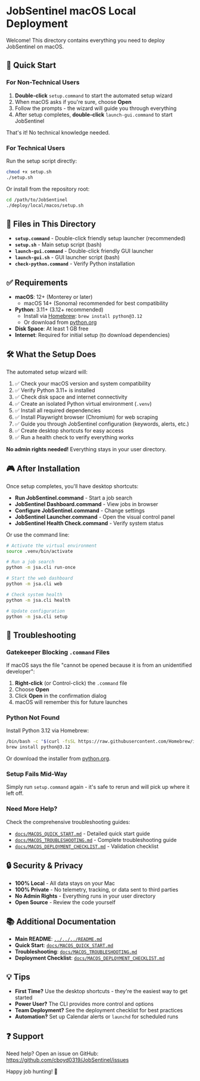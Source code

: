 # JobSentinel macOS Local Deployment

Welcome! This directory contains everything you need to deploy JobSentinel on macOS.

## 🚀 Quick Start

### For Non-Technical Users

1. **Double-click** `setup.command` to start the automated setup wizard
2. When macOS asks if you're sure, choose **Open**
3. Follow the prompts - the wizard will guide you through everything
4. After setup completes, **double-click** `launch-gui.command` to start JobSentinel

That's it! No technical knowledge needed.

### For Technical Users

Run the setup script directly:

```bash
chmod +x setup.sh
./setup.sh
```

Or install from the repository root:

```bash
cd /path/to/JobSentinel
./deploy/local/macos/setup.sh
```

## 📁 Files in This Directory

- **`setup.command`** - Double-click friendly setup launcher (recommended)
- **`setup.sh`** - Main setup script (bash)
- **`launch-gui.command`** - Double-click friendly GUI launcher
- **`launch-gui.sh`** - GUI launcher script (bash)
- **`check-python.command`** - Verify Python installation

## ✅ Requirements

- **macOS**: 12+ (Monterey or later)
  - macOS 14+ (Sonoma) recommended for best compatibility
- **Python**: 3.11+ (3.12+ recommended)
  - Install via [Homebrew](https://brew.sh/): `brew install python@3.12`
  - Or download from [python.org](https://www.python.org/downloads/)
- **Disk Space**: At least 1 GB free
- **Internet**: Required for initial setup (to download dependencies)

## 🛠️ What the Setup Does

The automated setup wizard will:

1. ✅ Check your macOS version and system compatibility
2. ✅ Verify Python 3.11+ is installed
3. ✅ Check disk space and internet connectivity
4. ✅ Create an isolated Python virtual environment (`.venv`)
5. ✅ Install all required dependencies
6. ✅ Install Playwright browser (Chromium) for web scraping
7. ✅ Guide you through JobSentinel configuration (keywords, alerts, etc.)
8. ✅ Create desktop shortcuts for easy access
9. ✅ Run a health check to verify everything works

**No admin rights needed!** Everything stays in your user directory.

## 🎮 After Installation

Once setup completes, you'll have desktop shortcuts:

- **Run JobSentinel.command** - Start a job search
- **JobSentinel Dashboard.command** - View jobs in browser
- **Configure JobSentinel.command** - Change settings
- **JobSentinel Launcher.command** - Open the visual control panel
- **JobSentinel Health Check.command** - Verify system status

Or use the command line:

```bash
# Activate the virtual environment
source .venv/bin/activate

# Run a job search
python -m jsa.cli run-once

# Start the web dashboard
python -m jsa.cli web

# Check system health
python -m jsa.cli health

# Update configuration
python -m jsa.cli setup
```

## 🐛 Troubleshooting

### Gatekeeper Blocking `.command` Files

If macOS says the file "cannot be opened because it is from an unidentified developer":

1. **Right-click** (or Control-click) the `.command` file
2. Choose **Open**
3. Click **Open** in the confirmation dialog
4. macOS will remember this for future launches

### Python Not Found

Install Python 3.12 via Homebrew:

```bash
/bin/bash -c "$(curl -fsSL https://raw.githubusercontent.com/Homebrew/install/HEAD/install.sh)"
brew install python@3.12
```

Or download the installer from [python.org](https://www.python.org/downloads/).

### Setup Fails Mid-Way

Simply run `setup.command` again - it's safe to rerun and will pick up where it left off.

### Need More Help?

Check the comprehensive troubleshooting guides:

- [`docs/MACOS_QUICK_START.md`](../../../docs/MACOS_QUICK_START.md) - Detailed quick start guide
- [`docs/MACOS_TROUBLESHOOTING.md`](../../../docs/MACOS_TROUBLESHOOTING.md) - Complete troubleshooting guide
- [`docs/MACOS_DEPLOYMENT_CHECKLIST.md`](../../../docs/MACOS_DEPLOYMENT_CHECKLIST.md) - Validation checklist

## 🔒 Security & Privacy

- **100% Local** - All data stays on your Mac
- **100% Private** - No telemetry, tracking, or data sent to third parties
- **No Admin Rights** - Everything runs in your user directory
- **Open Source** - Review the code yourself

## 📚 Additional Documentation

- **Main README**: [`../../../README.md`](../../../README.md)
- **Quick Start**: [`docs/MACOS_QUICK_START.md`](../../../docs/MACOS_QUICK_START.md)
- **Troubleshooting**: [`docs/MACOS_TROUBLESHOOTING.md`](../../../docs/MACOS_TROUBLESHOOTING.md)
- **Deployment Checklist**: [`docs/MACOS_DEPLOYMENT_CHECKLIST.md`](../../../docs/MACOS_DEPLOYMENT_CHECKLIST.md)

## 💡 Tips

- **First Time?** Use the desktop shortcuts - they're the easiest way to get started
- **Power User?** The CLI provides more control and options
- **Team Deployment?** See the deployment checklist for best practices
- **Automation?** Set up Calendar alerts or `launchd` for scheduled runs

## ❓ Support

Need help? Open an issue on GitHub:
https://github.com/cboyd0319/JobSentinel/issues

Happy job hunting! 🎉
